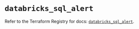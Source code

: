 # `databricks_sql_alert`

Refer to the Terraform Registry for docs: [`databricks_sql_alert`](https://registry.terraform.io/providers/databricks/databricks/1.70.0/docs/resources/sql_alert).
